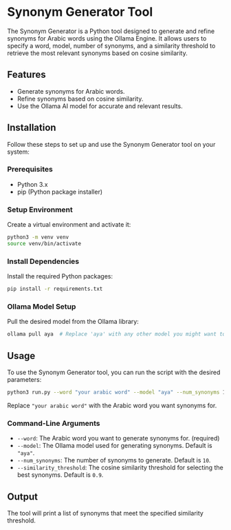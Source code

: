 # Synonym Generator Tool

The Synonym Generator is a Python tool designed to generate and refine synonyms for Arabic words using the Ollama Engine. It allows users to specify a word, model, number of synonyms, and a similarity threshold to retrieve the most relevant synonyms based on cosine similarity.

## Features

- Generate synonyms for Arabic words.
- Refine synonyms based on cosine similarity.
- Use the Ollama AI model for accurate and relevant results.

## Installation

Follow these steps to set up and use the Synonym Generator tool on your system:

### Prerequisites

- Python 3.x
- pip (Python package installer)

### Setup Environment

Create a virtual environment and activate it:

```bash
python3 -m venv venv
source venv/bin/activate
```

### Install Dependencies

Install the required Python packages:

```bash
pip install -r requirements.txt
```

### Ollama Model Setup

Pull the desired model from the Ollama library:

```bash
ollama pull aya  # Replace 'aya' with any other model you might want to use
```

## Usage

To use the Synonym Generator tool, you can run the script with the desired parameters:

```bash
python3 run.py --word "your arabic word" --model "aya" --num_synonyms 10 --similarity_threshold 0.9
```

Replace `"your arabic word"` with the Arabic word you want synonyms for.

### Command-Line Arguments

- `--word`: The Arabic word you want to generate synonyms for. (required)
- `--model`: The Ollama model used for generating synonyms. Default is `"aya"`.
- `--num_synonyms`: The number of synonyms to generate. Default is `10`.
- `--similarity_threshold`: The cosine similarity threshold for selecting the best synonyms. Default is `0.9`.

## Output

The tool will print a list of synonyms that meet the specified similarity threshold.